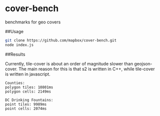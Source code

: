 cover-bench
===========

benchmarks for geo covers

##Usage

```bash
git clone https://github.com/mapbox/cover-bench.git
node index.js
```

##Results

Currently, tile-cover is about an order of magnitude slower than geojson-cover. The main reason for this is that s2 is written in C++, while tile-cover is written in javascript.

```
Counties:
polygon tiles: 10801ms
polygon cells: 2149ms

DC Drinking Fountains:
point tiles: 9989ms
point cells: 2074ms
```
